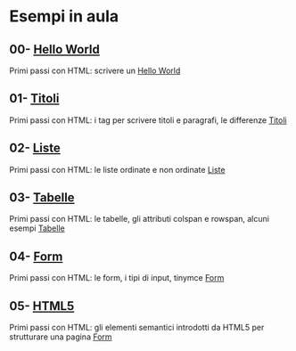  Esempi in aula
 =======
 
 
 00- [Hello World](https://github.com/SaraBonfitto/PWEB_23_24/01_HTML/lezione/esempi_in_aula/00_hello_world.html)
 -----------
 
Primi passi con HTML: scrivere un [Hello World](https://github.com/SaraBonfitto/PWEB_23_24/01_HTML/lezione/esempi_in_aula/00_hello_world.html)


 01- [Titoli](https://github.com/SaraBonfitto/PWEB_23_24/01_HTML/lezione/esempi_in_aula/01_titoli.html)
 -----------
 
Primi passi con HTML: i tag per scrivere titoli e paragrafi, le differenze 
 [Titoli](https://github.com/SaraBonfitto/PWEB_23_24/01_HTML/lezione/esempi_in_aula/01_titoli.html)

 02- [Liste](https://github.com/SaraBonfitto/PWEB_23_24/01_HTML/lezione/esempi_in_aula/02_liste.html)
 -----------
 
Primi passi con HTML: le liste ordinate e non ordinate
 [Liste](https://github.com/SaraBonfitto/PWEB_23_24/01_HTML/lezione/esempi_in_aula/02_liste.html)
 
 03- [Tabelle](https://github.com/SaraBonfitto/PWEB_23_24/01_HTML/lezione/esempi_in_aula/03_tabelle.html)
 -----------
 
Primi passi con HTML: le tabelle, gli attributi colspan e rowspan, alcuni esempi
 [Tabelle](https://github.com/SaraBonfitto/PWEB_23_24/01_HTML/lezione/esempi_in_aula/03_tabelle.html)
 
 
  04- [Form](https://github.com/SaraBonfitto/PWEB_23_24/01_HTML/lezione/esempi_in_aula/03_tabelle.html)
 -----------
 
Primi passi con HTML: le form, i tipi di input, tinymce
 [Form](https://github.com/SaraBonfitto/PWEB_23_24/01_HTML/lezione/esempi_in_aula/04)
 
   05- [HTML5](https://github.com/SaraBonfitto/PWEB_23_24/01_HTML/lezione/esempi_in_aula/05)
 -----------
 
Primi passi con HTML: gli elementi semantici introdotti da HTML5 per strutturare una pagina
 [Form](https://github.com/SaraBonfitto/PWEB_23_24/01_HTML/lezione/esempi_in_aula/05)
 